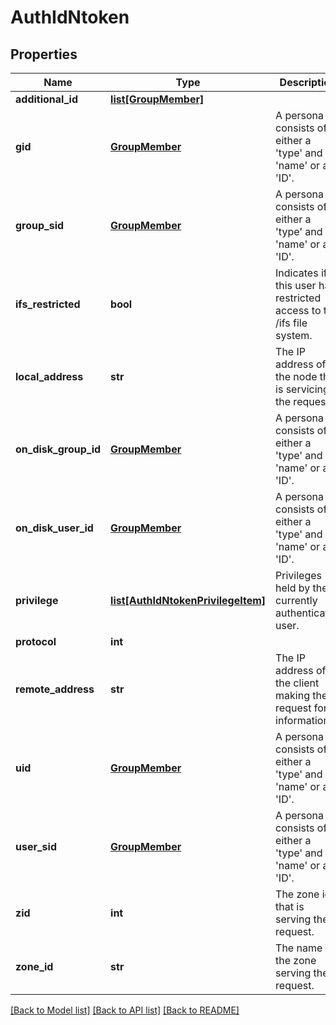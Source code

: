# AuthIdNtoken

## Properties
Name | Type | Description | Notes
------------ | ------------- | ------------- | -------------
**additional_id** | [**list[GroupMember]**](GroupMember.md) |  | [optional] 
**gid** | [**GroupMember**](GroupMember.md) | A persona consists of either a &#39;type&#39; and &#39;name&#39; or a &#39;ID&#39;. | [optional] 
**group_sid** | [**GroupMember**](GroupMember.md) | A persona consists of either a &#39;type&#39; and &#39;name&#39; or a &#39;ID&#39;. | [optional] 
**ifs_restricted** | **bool** | Indicates if this user has restricted access to the /ifs file system. | [optional] 
**local_address** | **str** | The IP address of the node that is servicing the request. | [optional] 
**on_disk_group_id** | [**GroupMember**](GroupMember.md) | A persona consists of either a &#39;type&#39; and &#39;name&#39; or a &#39;ID&#39;. | [optional] 
**on_disk_user_id** | [**GroupMember**](GroupMember.md) | A persona consists of either a &#39;type&#39; and &#39;name&#39; or a &#39;ID&#39;. | [optional] 
**privilege** | [**list[AuthIdNtokenPrivilegeItem]**](AuthIdNtokenPrivilegeItem.md) | Privileges held by the currently authenticated user. | [optional] 
**protocol** | **int** |  | [optional] 
**remote_address** | **str** | The IP address of the client making the request for information. | [optional] 
**uid** | [**GroupMember**](GroupMember.md) | A persona consists of either a &#39;type&#39; and &#39;name&#39; or a &#39;ID&#39;. | [optional] 
**user_sid** | [**GroupMember**](GroupMember.md) | A persona consists of either a &#39;type&#39; and &#39;name&#39; or a &#39;ID&#39;. | [optional] 
**zid** | **int** | The zone id that is serving the request. | [optional] 
**zone_id** | **str** | The name of the zone serving the request. | [optional] 

[[Back to Model list]](../README.md#documentation-for-models) [[Back to API list]](../README.md#documentation-for-api-endpoints) [[Back to README]](../README.md)


